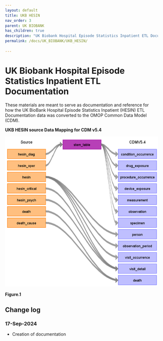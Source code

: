 ```yaml
---
layout: default
title: UKB HESIN
nav_order: 3
parent: UK BIOBANK
has_children: true
description: "UK Biobank Hospital Episode Statistics Inpatient ETL Documentation"
permalink: /docs/UK_BIOBANK/UKB_HESIN/

---
```


# UK Biobank Hospital Episode Statistics Inpatient ETL Documentation

These materials are meant to serve as documentation and reference for how the UK BioBank Hospital Episode Statistics Inpatient (HESIN) ETL Documentation data was converted to the OMOP Common Data Model (CDM).

**UKB HESIN source Data Mapping for CDM v5.4**

![](../images/image1.png)

**Figure.1**

## Change log

### 17-Sep-2024
- Creation of documentation
